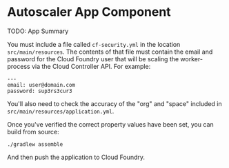 Autoscaler App Component
========================

TODO: App Summary

You must include a file called `cf-security.yml` in the location `src/main/resources`. The contents of that file must contain the email and password for the Cloud Foundry user that will be scaling the worker-process via the Cloud Controller API. For example:

    ---
    email: user@domain.com
    password: sup3rs3cur3

You'll also need to check the accuracy of the "org" and "space" included in `src/main/resources/application.yml`.

Once you've verified the correct property values have been set, you can build from source:

    ./gradlew assemble

And then push the application to Cloud Foundry.



